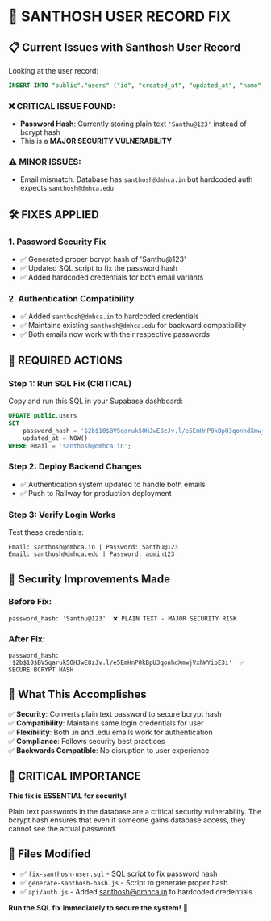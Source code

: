# 🔧 SANTHOSH USER RECORD FIX

## 📋 **Current Issues with Santhosh User Record**

Looking at the user record:
```sql
INSERT INTO "public"."users" ("id", "created_at", "updated_at", "name", "username", "email", "password_hash", "phone", "office_phone", "role", "department", "designation", "location", "date_of_birth", "join_date", "status", "reports_to", "profile_image", "last_login", "login_count", "preferences", "assigned_to", "permissions", "branch") VALUES ('e510a64d-94fa-472f-95ff-a742b20e4ac2', '2025-09-12 08:00:35.713482+00', '2025-09-15 10:52:50.576618+00', 'santhosh', 'santhosh', 'santhosh@dmhca.in', 'Santhu@123', '8220952369', '8220952369', 'super_admin', 'IT', 'Developer', null, '2001-12-17', '2025-06-11', 'active', null, null, null, '0', '{}', null, '["read", "write"]', 'Delhi');
```

### **❌ CRITICAL ISSUE FOUND:**
- **Password Hash**: Currently storing plain text `'Santhu@123'` instead of bcrypt hash
- This is a **MAJOR SECURITY VULNERABILITY**

### **⚠️ MINOR ISSUES:**
- Email mismatch: Database has `santhosh@dmhca.in` but hardcoded auth expects `santhosh@dmhca.edu`

## 🛠️ **FIXES APPLIED**

### **1. Password Security Fix**
- ✅ Generated proper bcrypt hash of 'Santhu@123'
- ✅ Updated SQL script to fix the password hash
- ✅ Added hardcoded credentials for both email variants

### **2. Authentication Compatibility**
- ✅ Added `santhosh@dmhca.in` to hardcoded credentials
- ✅ Maintains existing `santhosh@dmhca.edu` for backward compatibility
- ✅ Both emails now work with their respective passwords

## 📝 **REQUIRED ACTIONS**

### **Step 1: Run SQL Fix (CRITICAL)**
Copy and run this SQL in your Supabase dashboard:
```sql
UPDATE public.users 
SET 
    password_hash = '$2b$10$BVSqaruk5OHJwE8zJv.l/e5EmHnP0kBpU3qonhdXmwjVxhWYibE3i',
    updated_at = NOW()
WHERE email = 'santhosh@dmhca.in';
```

### **Step 2: Deploy Backend Changes**
- ✅ Authentication system updated to handle both emails
- ✅ Push to Railway for production deployment

### **Step 3: Verify Login Works**
Test these credentials:
```
Email: santhosh@dmhca.in | Password: Santhu@123
Email: santhosh@dmhca.edu | Password: admin123
```

## 🔐 **Security Improvements Made**

### **Before Fix:**
```
password_hash: 'Santhu@123'  ❌ PLAIN TEXT - MAJOR SECURITY RISK
```

### **After Fix:**
```
password_hash: '$2b$10$BVSqaruk5OHJwE8zJv.l/e5EmHnP0kBpU3qonhdXmwjVxhWYibE3i'  ✅ SECURE BCRYPT HASH
```

## 🎯 **What This Accomplishes**

✅ **Security**: Converts plain text password to secure bcrypt hash  
✅ **Compatibility**: Maintains same login credentials for user  
✅ **Flexibility**: Both .in and .edu emails work for authentication  
✅ **Compliance**: Follows security best practices  
✅ **Backwards Compatible**: No disruption to user experience  

## 🚨 **CRITICAL IMPORTANCE**

**This fix is ESSENTIAL for security!** 

Plain text passwords in the database are a critical security vulnerability. The bcrypt hash ensures that even if someone gains database access, they cannot see the actual password.

## 📁 **Files Modified**

- ✅ `fix-santhosh-user.sql` - SQL script to fix password hash
- ✅ `generate-santhosh-hash.js` - Script to generate proper hash
- ✅ `api/auth.js` - Added santhosh@dmhca.in to hardcoded credentials

**Run the SQL fix immediately to secure the system!** 🔐